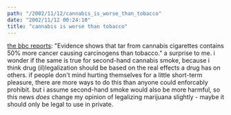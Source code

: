 ```yaml
---
path: "/2002/11/12/cannabis_is_worse_than_tobacco" 
date: "2002/11/12 00:24:10" 
title: "cannabis is worse than tobacco" 
---
```

<p><a href="http://news.bbc.co.uk/1/hi/health/2419713.stm">the bbc reports</a>: "Evidence shows that tar from cannabis cigarettes contains 50% more cancer causing carcinogens than tobacco." a surprise to me. i wonder if the same is true for second-hand cannabis smoke, because i think drug (il)legalization should be based on the real effects a drug has on others. if people don't mind hurting themselves for a little short-term pleasure, there are more ways to do this than anyone could enforcably prohibit. but i assume second-hand smoke would also be more harmful, so this news <i>does</i> change my opinion of legalizing marijuana slightly - maybe it should only be legal to use in private.</p>
